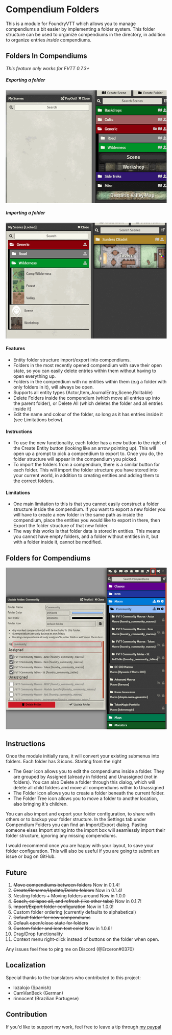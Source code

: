 # Compendium Folders

This is a module for FoundryVTT which allows you to manage compendiums a bit easier by implementing a folder system. This folder structure can be used to organize compendiums in the directory, in addition to organize entries *inside* compendiums.

## Folders In Compendiums

_This feature only works for FVTT 0.7.3+_

##### Exporting a folder
![Exporting a folder](./cf_export1.gif)
##### Importing a folder
![Importing a folder](./cf_import1.gif)

#### Features
- Entity folder structure import/export into compendiums.
- Folders in the most recently opened compendium with save their open state, so you can easily delete entries within them without having to open everything up.
- Folders in the compendium with no entities within them (e.g a folder with only folders in it), will always be open.
- Supports all entity types (Actor,Item,JournalEntry,Scene,Rolltable)
- Delete Folders inside the compendium (which move all entries up into the parent folder), or Delete All (which deletes the folder and all entries inside it)
- Edit the name and colour of the folder, so long as it has entries inside it (see Limitations below).

#### Instructions
- To use the new functionality, each folder has a new button to the right of the Create Entity button (looking like an arrow pointing up). This will open up a prompt to pick a compendium to export to. Once you do, the folder structure will appear in the compendium you picked.
- To import the folders from a compendium, there is a similar button for each folder. This will import the folder structure you have stored into your current world, in addition to creating entities and adding them to the correct folders.

#### Limitations
- One main limitation to this is that you cannot easily construct a folder structure inside the compendium. If you want to export a new folder you will have to create a new folder in the same path as inside the compendium, place the entities you would like to export in there, then Export the folder structure of that new folder.
- The way this works is that folder data is stored in entities. This means you cannot have empty folders, and a folder without entities in it, but with a folder inside it, cannot be modified.

## Folders for Compendiums

![](./example.png)

## Instructions
Once the module initially runs, it will convert your existing submenus into folders.
Each folder has 3 icons. Starting from the right
- The Gear icon allows you to edit the compendiums inside a folder. They are grouped by Assigned (already in folders) and Unassigned (not in folders). You can also Delete a folder through this dialog, which will delete all child folders and move all compendiums within to Unassigned
- The Folder icon allows you to create a folder beneath the current folder. 
- The Folder Tree icon allows you to move a folder to another location, also bringing it's children.

You can also import and export your folder configuration, to share with others or to backup your folder structure. In the Settings tab under Compendium Folders you can find an Import/Export dialog. Pasting someone elses Import string into the import box will seamlessly import their folder structure, ignoring any missing compendiums.

I would recommend once you are happy with your layout, to save your folder configuration. This will also be useful if you are going to submit an issue or bug on GitHub.

## Future

1. ~~Move compendiums between folders~~ Now in 0.1.4!
2. ~~Create/Rename/Update/Delete folders~~ Now in 0.1.4!
3. ~~Nesting folders + Moving folders around~~ Now in 1.0.0
4. ~~Seach, collapse all, and refresh (like other tabs)~~ Now in 0.1.7!
5. ~~Import/Export folder configuration~~ Now in 1.0.0!
6. Custom folder ordering (currently defaults to alphabetical)
7. ~~Default folder for new compendiums~~
8. ~~Default open/close state for folders~~
9. ~~Custom folder and icon text color~~ Now in 1.0.6!
10. Drag/Drop functionality
11. Context menu right-click instead of buttons on the folder when open.

Any issues feel free to ping me on Discord (@Erceron#0370)

## Localization
Special thanks to the translators who contributed to this project:
- lozalojo (Spanish)
- CarnVanBeck (German)
- rinnocent (Brazilian Portugese)

## Contribution
If you'd like to support my work, feel free to leave a tip through [my paypal](http://paypal.me/cre463)
